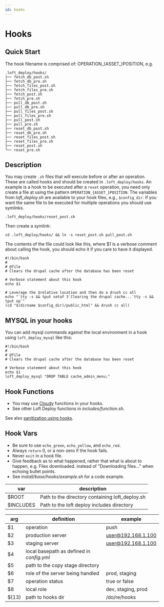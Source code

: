 ```yaml
---
id: hooks
---
```

# Hooks

## Quick Start

The hook filename is comprised of: OPERATION_{ASSET_}POSITION, e.g.

    .loft_deploy/hooks/
    ├── fetch_db_post.sh
    ├── fetch_db_pre.sh
    ├── fetch_files_post.sh
    ├── fetch_files_pre.sh
    ├── fetch_post.sh
    ├── fetch_pre.sh
    ├── pull_db_post.sh
    ├── pull_db_pre.sh
    ├── pull_files_post.sh
    ├── pull_files_pre.sh
    ├── pull_post.sh
    ├── pull_pre.sh
    ├── reset_db_post.sh
    ├── reset_db_pre.sh
    ├── reset_files_post.sh
    ├── reset_files_pre.sh
    ├── reset_post.sh
    └── reset_pre.sh

## Description

You may create `.sh` files that will execute before or after an operation.  These are called hooks and should be created in `.loft_deploy/hooks`.  An example is a hook to be executed after a `reset` operation, you need only create a file at using the pattern `OPERATION_{ASSET_}POSITION`.  The variables from _loft_deploy.sh_ are available to your hook files, e.g., `$config_dir`.  If you want the same file to be executed for multiple operations you should use symlinks.

    .loft_deploy/hooks/reset_post.sh

Then create a symlink:

    cd .loft_deploy/hooks/ && ln -s reset_post.sh pull_post.sh

The contents of the file could look like this, where $1 is a verbose comment about calling the hook, you should echo it if you care to have it displayed.

    #!/bin/bash
    # 
    # @file
    # Clears the drupal cache after the database has been reset

    # Verbose statement about this hook
    echo $1

    # Leverage the $relative location and then do a drush cc all
    echo "`tty -s && tput setaf 3`Clearing the drupal cache...`tty -s && tput op`"
    (cd "$(dirname $config_dir)/public_html" && drush cc all)

## MYSQL in your hooks

You can add mysql commands against the local environment in a hook using `loft_deploy_mysql` like this:

    #!/bin/bash
    # 
    # @file
    # Clears the drupal cache after the database has been reset

    # Verbose statement about this hook
    echo $1
    loft_deploy_mysql "DROP TABLE cache_admin_menu;"

## Hook Functions

* You may use [Cloudy](https://github.com/aklump/cloudy) functions in your hooks.
* See other Loft Deploy functions in _includes/function.sh_.

See also [sanitization using hooks](@sanitize).
 
## Hook Vars

* Be sure to use `echo_green`, `echo_yellow`, and `echo_red`.
* Always `return` 0, or a non-zero if the hook fails.
* Never `exit` in a hook file.
* Give feedback as to what happened, rather that what is about to happen, e.g. Files downloaded. instead of "Downloading files..." when echoing bullet points.
* See _install/base/hooks/example.sh_ for a code example.

| var | description |
|----------|----------|
| $ROOT | Path to the directory containing loft_deploy.sh |
| $INCLUDES | Path to the loft deploy includes directory |

| arg | definition | example |
|----------|----------|----------|
| $1 | operation  | push |
| $2 | production server | user@192.168.1.100  |
| $3 | staging server | user@192.168.1.100 |
| $4 | local basepath as defined in _config.yml_  |
| $5 | path to the copy stage directory |
| $6 | role of the server being handled | prod, staging |
| $7 | operation status | true or false |
| $8 | local role | dev, staging, prod |
| ${13} | path to hooks dir | /do/re/hooks  |

